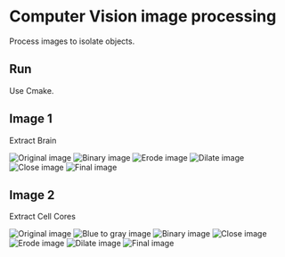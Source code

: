# Computer Vision image processing
Process images to isolate objects.

## Run
Use Cmake.

## Image 1
Extract Brain

![Original image](https://i.imgur.com/PTxm23L.jpg)
![Binary image](https://imgur.com/VNEGNka.jpg)
![Erode image](https://imgur.com/FKCt5C7.jpg)
![Dilate image](https://imgur.com/kSpbMse.jpg)
![Close image](https://imgur.com/joHTMv5.jpg)
![Final image](https://imgur.com/sZcBouT.jpg)

## Image 2
Extract Cell Cores

![Original image](https://imgur.com/WVXqFlI.jpg)
![Blue to gray image](https://imgur.com/Dbzs6iH.jpg)
![Binary image](https://imgur.com/7XEDva0.jpg)
![Close image](https://imgur.com/0cYUljE.jpg)
![Erode image](https://imgur.com/GohkVYM.jpg)
![Dilate image](https://imgur.com/byipiJw.jpg)
![Final image](https://imgur.com/16GH85r.jpg)
